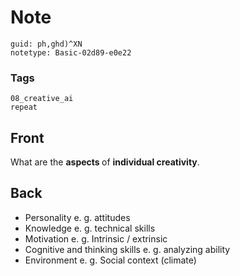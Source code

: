 # Note
```
guid: ph,ghd)^XN
notetype: Basic-02d89-e0e22
```

### Tags
```
08_creative_ai
repeat
```

## Front
What are the <b>aspects </b>of <b>individual creativity</b>.

## Back
<ul><li>Personality e. g. attitudes</li><li>Knowledge e. g. technical skills</li><li>Motivation e. g. Intrinsic / extrinsic</li><li>Cognitive and thinking skills e. g. analyzing ability</li><li>Environment e. g. Social context (climate)</li></ul>
